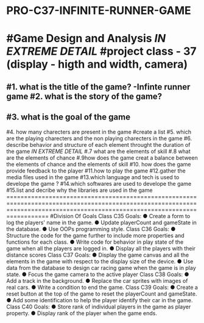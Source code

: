 # PRO-C37-INFINITE-RUNNER-GAME

#Game Design and Analysis  *IN EXTREME DETAIL* #project class - 37 (display - higth and width, camera)
==============================================================================================================================================================================  

#1. what is the title of the game?
-Infinte runner game
#2. what is the story of the game? 
-
#3. what is the goal of the game
-
#4. how many charecters are present in the game #create a list #5. which are the playing charecters and the non playing charecters in the game #6. describe behavior and structure of each element throught the duration of the game *IN EXTREME DETAIL* #.7 what are the elements of skill #.8 what are the elements of chance #.9how does the game creat a balance between the elements of chance and the elements of skill #10. how does the game provide feedback to the player #11.how to play the game #12.gather the media files used in the game #13.which language and tech is used to develope the game ? #14.which softwares are used to develope the game #15.list and decribe why the libraries are used in the game  ==============================================================================================================================================================================  #Division Of Goals  Class C35 Goals:  ● Create a form to log the players' name in the game.   ● Update playerCount and gameState in the database.   ● Use OOPs programming style. Class C36 Goals:  ● Structure the code for the game further to include more properties and functions for each class.   ● Write code for behavior in play state of the game when all the players are logged in.   ● Display all the players with their distance scores  Class C37 Goals:  ● Display the game canvas and all the elements in the game with respect to the display size of the device.  ● Use data from the database to design car racing game when the game is in play state.   ● Focus the game camera to the active player Class C38 Goals:  ● Add a track in the background.   ● Replace the car sprites with images of real cars.   ● Write a condition to end the game. Class C39 Goals:  ● Create a reset button at the top of the game to reset the playerCount and gameState.   ● Add some identification to help the player identify their car in the game. Class C40 Goals:  ● Store rank of individual players in the game as player property.   ● Display rank of the player when the game ends.
